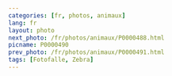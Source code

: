 ```yaml
---
categories: [fr, photos, animaux]
lang: fr
layout: photo
next_photo: /fr/photos/animaux/P0000488.html
picname: P0000490
prev_photo: /fr/photos/animaux/P0000491.html
tags: [Fotofalle, Zebra]
---
```

